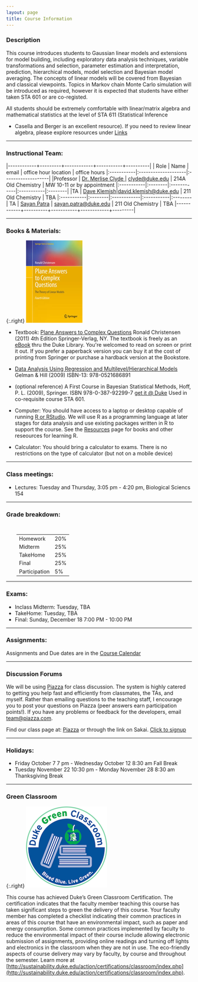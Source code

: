 ```yaml
---
layout: page
title: Course Information
---
```

### Description

This course introduces students to Gaussian linear models and
extensions for model building, including exploratory data analysis
techniques, variable transformations and selection, parameter
estimation and interpretation, prediction, hierarchical models, model
selection and Bayesian model averaging. The concepts of linear models
will be covered from Bayesian and classical viewpoints. Topics in
Markov chain Monte Carlo simulation will be introduced as required,
however it is expected that students have either taken STA 601 or are
co-registed.

All students should be extremely comfortable with linear/matrix algebra and
mathematical statistics at the level of STA 611 (Statistical Inference
- Casella and Berger is an excellent resource).  If you need to
review linear algebra, please explore resources under [Links](/links)

* * *

### Instructional Team:

|------------+---------+------------+-----------+----------|
| Role | Name | email | office hour location | office hours
|:-----------|:--------------------|:-------------------|
|Professor   | [Dr. Merlise Clyde ](http://stat.duke.edu/~clyde) | [clyde@duke.edu](mailto:clyde@duke.edu) | 214A Old Chemistry | MW  10-11  or by appointment
|:-----------|:--------|:------------|:-----------|:--------|
|TA         | [Dave Klemish](http://stat.duke.edu/people/david-klemish-0)|[david.klemish@duke.edu](mailto:david.klemish@duke.edu) | 211 Old Chemistry | TBA
|:-----------|:--------|:------------|:-----------|:--------|
TA | [Sayan Patra](http://stat.duke.edu/people/sayan-patra) | [sayan.patra@duke.edu](mailto:sayan.patra@duke.edu)      | 211 Old Chemistry | TBA
|------------+----------+-----------+------------+---------|

* * *

### Books & Materials:

{:.right}
![Plane Answers to Complex Questions](images/plane.jpg)

* Textbook: [Plane Answers to Complex
Questions](http://getitatduke.library.duke.edu/?sid=sersol&SS_jc=TC0000508493&title=Plane%20Answers%20to%20Complex%20Questions%3A%20The%20Theory%20of%20Linear%20Models)
Ronald Christensen (2011) 4th Edition Springer-Verlag, NY. 
The textbook is freely as an [eBook](http://getitatduke.library.duke.edu/?sid=sersol&SS_jc=TC0000508493&title=Plane%20Answers%20to%20Complex%20Questions%3A%20The%20Theory%20of%20Linear%20Models)
thru the Duke Library. You're welcomed to read on screen or print it
out. If you prefer a paperback version you can buy it at the cost of
printing from Springer or purchase a hardback version at the Bookstore.

* [Data Analysis Using Regression and Multilevel/Hierarchical
  Models](http://www.amazon.com/gp/product/052168689X/ref=as_li_qf_sp_asin_il_tl?ie=UTF8&camp=1789&creative=9325&creativeASIN=052168689X&linkCode=as2&tag=andrsblog0f-20&linkId=PX5B5V6ZPCT2UIYV)
  Gelman & Hill (2009)  ISBN-13: 978-0521686891  

* (optional reference) A First Course in Bayesian Statistical Methods,
Hoff, P. L.  (2009), Springer.  ISBN 978-0-387-92299-7 [get it @
Duke](http://getitatduke.library.duke.edu/?sid=sersol&SS_jc=TC0000296463&title=A%20First%20Course%20in%20Bayesian%20Statistical%20Methods)
Used in co-requisite course STA 601.

* Computer: You should have access to a laptop or desktop capable of
  running [R or RStudio](/resources).  We will use R as a programming language
  at later stages for data analysis and use existing packages written
  in R to support the course.  See the [Resources]({{site.baseurl}}/resources) page
  for books and other reseources for learning R.

* Calculator: You should bring a calculator to exams. There is no
  restrictions on the type of calculator (but not on a mobile device)


* * *

### Class meetings:

* Lectures: Tuesday and Thursday, 3:05 pm - 4:20 pm,
  Biological Sciencs 154 


* * *



### <a name="grading"></a>Grade breakdown:

<div style="padding-left:2em;padding-top:1em;">
<table style="width:400px;">
<tr> <td> Homework              </td> <td> 20% </td></tr>
<tr> <td> Midterm         </td> <td> 25% </td></tr>
<tr> <td> TakeHome        </td> <td> 25% </td></tr>
<tr> <td> Final            </td> <td> 25% </td></tr>
<tr> <td> Participation        </td> <td> 5% </td></tr>

</table>
</div>

* * *

### <a name="exams"></a>Exams:

* Inclass Midterm:  Tuesday, TBA
* TakeHome: Tuesday, TBA
* Final: Sunday, December 18 7:00 PM - 10:00 PM

* * *

### Assignments:

Assignments and Due dates are in the [Course Calendar]({{site.baseurl}}/calendar)


* * *

### Discussion Forums

We will be using
[Piazza](https://piazza.com/duke/fall2016/sta72101f16/home) for class
discussion. The system is highly catered to getting you help fast and
efficiently from classmates, the TAs, and myself. Rather than emailing
questions to the teaching staff, I encourage you to post your
questions on Piazza (peer answers earn participation points!). If you
have any problems or feedback for the developers, email
team@piazza.com.

Find our class page at:
[Piazza](https://piazza.com/duke/fall2016/sta72101f16/home)  or
through the link on Sakai.    [Click to signup](piazza.com/duke/fall2016/sta72101f16)

***

### Holidays:


* Friday October 7 7 pm - Wednesday October 12 8:30 am Fall Break
* Tuesday November 22 10:30 pm  - Monday November 28 8:30 am  Thanksgiving Break



* * *

### Green Classroom

{:.right}
![DukeGreenClassroomCertification](images/DukeGreenClassroomCertification-Logo.png)

This course has achieved Duke’s Green Classroom Certification. The certification indicates that the faculty member teaching this course has taken significant steps to green the delivery of this course. Your faculty member has completed a checklist indicating their common practices in areas of this course that have an environmental impact, such as paper and energy consumption. Some common practices implemented by faculty to reduce the environmental impact of their course include allowing electronic submission of assignments, providing online readings and turning off lights and electronics in the classroom when they are not in use. The eco-friendly aspects of course delivery may vary by faculty, by course and throughout the semester. Learn more at [http://sustainability.duke.edu/action/certifications/classroom/index.php](http://sustainability.duke.edu/action/certifications/classroom/index.php).


